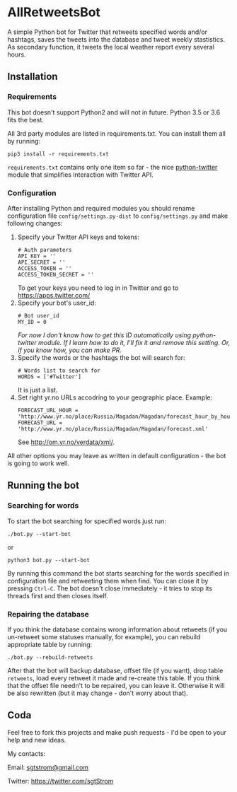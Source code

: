 # AllRetweetsBot
A simple Python bot for Twitter that retweets specified words and/or hashtags, saves the tweets into the database and tweet weekly stastistics. As secondary function, it tweets the local weather report every several hours.

## Installation
### Requirements
This bot doesn't support Python2 and will not in future. Python 3.5 or 3.6 fits the best.

All 3rd party modules are listed in requirements.txt. You can install them all by running:
```
pip3 install -r requirements.txt
```
`requirements.txt` contains only one item so far - the nice [python-twitter](https://github.com/bear/python-twitter) module that simplifies interaction with Twitter API.

### Configuration
After installing Python and required modules you should rename configuration file `config/settings.py-dist` to `config/settings.py` and make following changes:
1. Specify your Twitter API keys and tokens:
   ```
   # Auth parameters
   API_KEY = ''
   API_SECRET = ''
   ACCESS_TOKEN = ''
   ACCESS_TOKEN_SECRET = ''
   ```
   To get your keys you need to log in in Twitter and go to https://apps.twitter.com/
2. Specify your bot's user_id:
   ```
   # Bot user_id
   MY_ID = 0
   ```
   *For now I don't know how to get this ID automatically using python-twitter module. If I learn how to do it, I'll fix it and    remove this setting. Or, if you know how, you can make PR.*
3. Specify the words or the hashtags the bot will search for:
   ```
   # Words list to search for
   WORDS = ['#Twitter']
   ```
   It is just a list.
4. Set right yr.no URLs accodring to your geographic place. Example:
   ```
   FORECAST_URL_HOUR = 'http://www.yr.no/place/Russia/Magadan/Magadan/forecast_hour_by_hour.xml'
   FORECAST_URL = 'http://www.yr.no/place/Russia/Magadan/Magadan/forecast.xml'
   ```
   See http://om.yr.no/verdata/xml/.
   
All other options you may leave as written in default configuration - the bot is going to work well.

## Running the bot
### Searching for words
To start the bot searching for specified words just run:
```
./bot.py --start-bot
```
or
```
python3 bot.py --start-bot
```
By running this command the bot starts searching for the words specified in configuration file and retweeting them when find. You can close it by pressing `Ctrl-C`. The bot doesn't close immediately - it tries to stop its threads first and then closes itself.

### Repairing the database
If you think the database contains wrong information about retweets (if you un-retweet some statuses manually, for example), you can rebuild appropriate table by running:
```
./bot.py --rebuild-retweets
```
After that the bot will backup database, offset file (if you want), drop table `retweets`, load every retweet it made and re-create this table. If you think that the offset file needn't to be repaired, you can leave it. Otherwise it will be also rewritten (but it may change - don't worry about that).

## Coda
Feel free to fork this projects and make push requests - I'd be open to your help and new ideas.

My contacts:

   Email: [sgtstrom@gmail.com](mailto:sgtstrom@gmail.com)
   
   Twitter: https://twitter.com/sgtStrom
   
